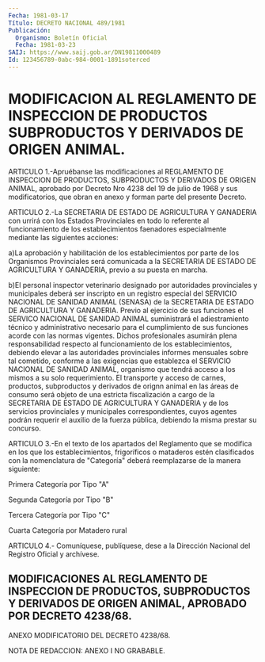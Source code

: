 ```yaml
---
Fecha: 1981-03-17
Título: DECRETO NACIONAL 489/1981
Publicación:
  Organismo: Boletín Oficial
  Fecha: 1981-03-23
SAIJ: https://www.saij.gob.ar/DN19811000489
Id: 123456789-0abc-984-0001-1891soterced
---
```

# MODIFICACION AL REGLAMENTO DE INSPECCION DE PRODUCTOS SUBPRODUCTOS Y DERIVADOS DE ORIGEN ANIMAL.

<a id="1"></a>
ARTICULO  1.-Apruébanse  las  modificaciones  al REGLAMENTO DE INSPECCION  DE  PRODUCTOS,  SUBPRODUCTOS  Y  DERIVADOS  DE   ORIGEN ANIMAL,  aprobado  por  Decreto Nro 4238 del 19 de julio de 1968  y sus modificatorios, que obran  en anexo y forman parte del presente Decreto.

<a id="2"></a>
ARTICULO 2.-La SECRETARIA DE ESTADO DE AGRICULTURA Y GANADERIA con urrirá  con  los  Estados  Provinciales en todo lo referente al funcionamiento  de  los establecimientos  faenadores  especialmente mediante las siguientes acciones:

a)La aprobación y habilitación  de  los  establecimientos por parte de los Organismos Provinciales será comunicada  a  la SECRETARIA DE ESTADO  DE AGRICULTURA Y GANADERIA, previo a su puesta  en  marcha.

b)El  personal  inspector  veterinario  designado  por  autoridades provinciales  y  municipales  deberá  ser  inscripto en un registro especial  del SERVICIO NACIONAL DE SANIDAD ANIMAL  (SENASA)  de  la SECRETARIA   DE  ESTADO  DE  AGRICULTURA  Y  GANADERIA.  Previo  al ejercicio de  sus  funciones  el SERVICO NACIONAL DE SANIDAD ANIMAL suministrará el adiestramiento  técnico  y administrativo necesario para  el  cumplimiento  de  sus  funciones acorde  con  las  normas vigentes.  Dichos  profesionales  asumirán   plena  responsabilidad respecto  al  funcionamiento  de  los  establecimientos,   debiendo elevar a las autoridades provinciales informes mensuales sobre  tal cometido,  conforme  a  las  exigencias  que establezca el SERVICIO NACIONAL  DE  SANIDAD ANIMAL, organismo que  tendrá  acceso  a  los mismos a su solo  requerimiento.  El transporte y acceso de carnes, productos, subproductos y derivados  de  orignn animal en las áreas de consumo será objeto de una estricta fiscalización  a cargo de la SECRETARIA DE ESTADO DE AGRICULTURA Y GANADERIA y de los  servicios provinciales  y municipales correspondientes, cuyos agentes  podrán requerir  el auxilio  de  la  fuerza  pública,  debiendo  la  misma prestar su concurso.

<a id="3"></a>
ARTICULO 3.-En el texto de los apartados del Reglamento que se modifica  en los que los establecimientos, frigoríficos o mataderos estén  clasificados  con  la  nomenclatura  de  "Categoría"  deberá reemplazarse de la manera siguiente:

Primera Categoría por Tipo "A"

Segunda Categoría por Tipo "B"

Tercera Categoría por Tipo "C"

Cuarta Categoría por Matadero rural

<a id="4"></a>
ARTICULO 4.- Comuníquese, publíquese, dese a la Dirección Nacional del Registro Oficial y archívese.

## MODIFICACIONES AL REGLAMENTO DE INSPECCION DE PRODUCTOS, SUBPRODUCTOS Y DERIVADOS DE ORIGEN ANIMAL, APROBADO POR DECRETO 4238/68.

<a id="1"></a>
ANEXO MODIFICATORIO DEL DECRETO 4238/68.

NOTA DE REDACCION: ANEXO I NO GRABABLE.